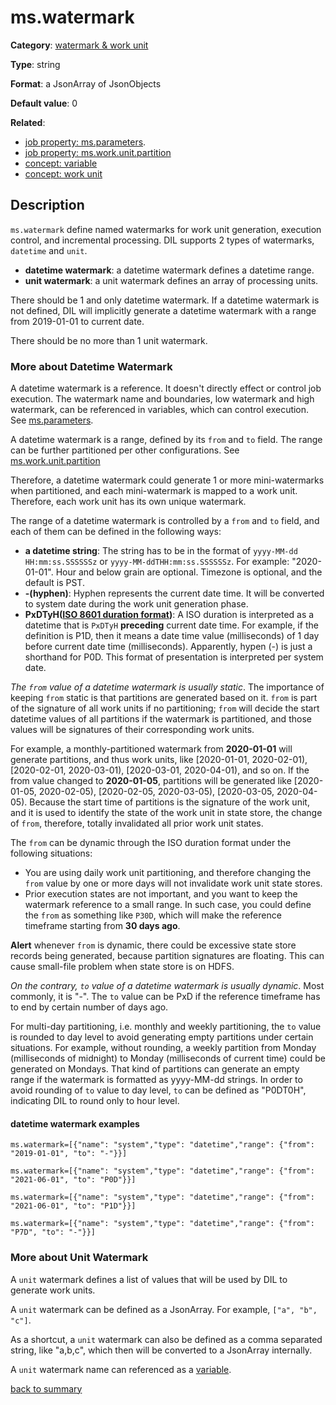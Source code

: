 # ms.watermark

**Category**: [watermark & work unit](https://github.com/linkedin/data-integration-library/blob/master/docs/parameters/watermark-workunit-parameters.md)

**Type**: string

**Format**: a JsonArray of JsonObjects

**Default value**: 0

**Related**:

- [job property: ms.parameters](https://github.com/linkedin/data-integration-library/blob/master/docs/parameters/ms.parameters.md).
- [job property: ms.work.unit.partition](https://github.com/linkedin/data-integration-library/blob/master/docs/parameters/ms.work.unit.partition.md)
- [concept: variable](https://github.com/linkedin/data-integration-library/blob/master/docs/concepts/variable.md) 
- [concept: work unit](https://github.com/linkedin/data-integration-library/blob/master/docs/concepts/work-unit.md)

## Description

`ms.watermark` define named watermarks for work unit generation, execution control, 
and incremental processing. DIL supports 2 types of watermarks, `datetime` and `unit`.

- **datetime watermark**: a datetime watermark defines a datetime range. 
- **unit watermark**: a unit watermark defines an array of processing units.

There should be 1 and only datetime watermark. If a datetime watermark is not defined,
DIL will implicitly generate a datetime watermark with a range from 2019-01-01 to current date.

There should be no more than 1 unit watermark.  

### More about Datetime Watermark

A datetime watermark is a reference. It doesn't directly effect or control
job execution. The watermark name and boundaries, low watermark 
and high watermark, can be referenced in variables, which can 
control execution. 
See [ms.parameters](https://github.com/linkedin/data-integration-library/blob/master/docs/parameters/ms.parameters.md).

A datetime watermark is a range, defined by its `from` and `to` field. The range
can be further partitioned per other configurations. 
See [ms.work.unit.partition](https://github.com/linkedin/data-integration-library/blob/master/docs/parameters/ms.work.unit.partition.md) 

Therefore, a datetime watermark could generate 1 or more mini-watermarks when 
partitioned, and each mini-watermark is mapped to a work unit. Therefore, 
each work unit has its own unique watermark.

The range of a datetime watermark is controlled by a `from` and `to` field, and
each of them can be defined in the following ways:

- **a datetime string**: The string has to be in the format of `yyyy-MM-dd HH:mm:ss.SSSSSSz` 
or `yyyy-MM-ddTHH:mm:ss.SSSSSSz`. For example: "2020-01-01". Hour and below grain
are optional. Timezone is optional, and the default is PST. 
- **-(hyphen)**: Hyphen represents the current date time. It will be converted to 
system date during the work unit generation phase. 
- **PxDTyH([ISO 8601 duration format](https://en.wikipedia.org/wiki/ISO_8601#Durations))**:
A ISO duration is interpreted as a datetime 
that is `PxDTyH` **preceding** current date time. For example, if the definition
is P1D, then it means a date time value (milliseconds) of 1 day before current
date time (milliseconds). Apparently, hypen (-) is just a shorthand for P0D. 
This format of presentation is interpreted per system date. 

_The `from` value of a datetime watermark is usually static_.
The importance of keeping `from` static is that partitions are generated 
based on it. `from` is part of the signature of all work units if no partitioning;
 `from` will decide the start datetime values of all partitions if the watermark
is partitioned, and those values will be signatures of their corresponding 
work units. 

For example, a monthly-partitioned watermark from **2020-01-01** will generate
partitions, and thus work units, like [2020-01-01, 2020-02-01), [2020-02-01, 2020-03-01),
[2020-03-01, 2020-04-01), and so on. If the from value changed to **2020-01-05**,
partitions will be generated like [2020-01-05, 2020-02-05), [2020-02-05, 2020-03-05),
[2020-03-05, 2020-04-05). Because the start time of partitions is the signature
of the work unit, and it is used to identify the state of the work unit in 
state store, the change of `from`, therefore, totally invalidated all prior
work unit states. 

The `from` can be dynamic through the ISO duration format under 
the following situations:

- You are using daily work unit partitioning, and therefore changing the `from` value
by one or more days will not invalidate work unit state stores.  
- Prior execution states are not important, and you want to keep the watermark 
reference to a small range. In such case, you could define the `from` as something
like `P30D`, which will make the reference timeframe starting from **30 days ago**.

**Alert** whenever `from` is dynamic, there could be excessive state store 
records being generated, because partition signatures are floating. This can 
cause small-file problem when state store is on HDFS.  
 
_On the contrary, `to` value of a datetime watermark is usually dynamic_. Most
commonly, it is "-". The `to` value can be PxD if the reference timeframe has to 
end by certain number of days ago. 

For multi-day partitioning, i.e. monthly and weekly partitioning, the `to` value
is rounded to day level to avoid generating empty partitions under certain situations.
For example, 
without rounding, a weekly partition from Monday (milliseconds of midnight) to
Monday (milliseconds of current time) could be generated on Mondays. That kind of 
partitions can generate an empty range if the watermark is formatted as
yyyy-MM-dd strings. In order to avoid rounding of `to` value to day level, 
`to` can be defined as "P0DT0H", indicating DIL to round only to hour level. 
  
#### datetime watermark examples

`ms.watermark=[{"name": "system","type": "datetime","range": {"from": "2019-01-01", "to": "-"}}]`

`ms.watermark=[{"name": "system","type": "datetime","range": {"from": "2021-06-01", "to": "P0D"}}]`

`ms.watermark=[{"name": "system","type": "datetime","range": {"from": "2021-06-01", "to": "P1D"}}]`

`ms.watermark=[{"name": "system","type": "datetime","range": {"from": "P7D", "to": "-"}}]`

### More about Unit Watermark

A `unit` watermark defines a list of values that will be used by DIL to
generate work units. 

A `unit` watermark can be defined as a JsonArray. 
For example, `["a", "b", "c"]`.

As a shortcut, a `unit` watermark can also be defined as
a comma separated string, like "a,b,c", which then will be converted
to a JsonArray internally.   

A `unit` watermark name can referenced as a [variable](https://github.com/linkedin/data-integration-library/blob/master/docs/concepts/variable.md). 
  
[back to summary](https://github.com/linkedin/data-integration-library/blob/master/docs/parameters/summary.md#mswatermark) 